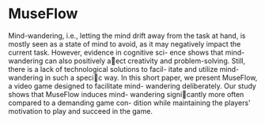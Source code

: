 # MuseFlow

Mind-wandering, i.e., letting the mind drift away from the
task at hand, is mostly seen as a state of mind to avoid, as it may
negatively impact the current task. However, evidence in cognitive sci-
ence shows that mind-wandering can also positively aect creativity and
problem-solving. Still, there is a lack of technological solutions to facil-
itate and utilize mind-wandering in such a specic way. In this short
paper, we present MuseFlow, a video game designed to facilitate mind-
wandering deliberately. Our study shows that MuseFlow induces mind-
wandering signicantly more often compared to a demanding game con-
dition while maintaining the players' motivation to play and succeed in
the game.
